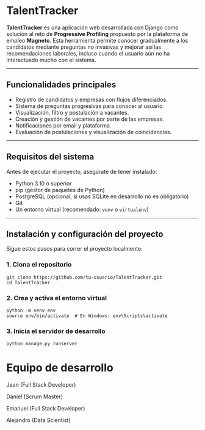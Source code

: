 # TalentTracker 

**TalentTracker** es una aplicación web desarrollada con Django como solución al reto de **Progressive Profiling** propuesto por la plataforma de empleo **Magneto**. Esta herramienta permite conocer gradualmente a los candidatos mediante preguntas no invasivas y mejorar así las recomendaciones laborales, incluso cuando el usuario aún no ha interactuado mucho con el sistema.

---

##  Funcionalidades principales

- Registro de candidatos y empresas con flujos diferenciados.
- Sistema de preguntas progresivas para conocer al usuario.
- Visualización, filtro y postulación a vacantes.
- Creación y gestión de vacantes por parte de las empresas.
- Notificaciones por email y plataforma.
- Evaluación de postulaciones y visualización de coincidencias.

---

## Requisitos del sistema

Antes de ejecutar el proyecto, asegúrate de tener instalado:

- Python 3.10 o superior
- pip (gestor de paquetes de Python)
- PostgreSQL (opcional, si usas SQLite en desarrollo no es obligatorio)
- Git
- Un entorno virtual (recomendado: `venv` o `virtualenv`)

---

## Instalación y configuración del proyecto

Sigue estos pasos para correr el proyecto localmente:

### 1. Clona el repositorio

```
git clone https://github.com/tu-usuario/TalentTracker.git
cd TalentTracker
```
### 2. Crea y activa el entorno virtual

```
python -m venv env
source env/bin/activate  # En Windows: env\Scripts\activate
```

### 3.  Inicia el servidor de desarrollo

```
python manage.py runserver
```

# Equipo de desarrollo

Jean (Full Stack Developer)

Daniel (Scrum Master)

Emanuel (Full Stack Developer)

Alejandro (Data Scientist)




